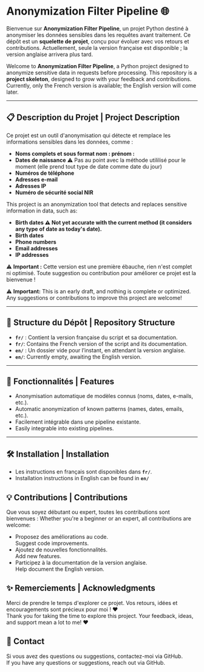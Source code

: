 # Anonymization Filter Pipeline 🌐

Bienvenue sur **Anonymization Filter Pipeline**, un projet Python destiné à anonymiser les données sensibles dans les requêtes avant traitement. Ce dépôt est un **squelette de projet**, conçu pour évoluer avec vos retours et contributions. Actuellement, seule la version française est disponible ; la version anglaise arrivera plus tard.

Welcome to **Anonymization Filter Pipeline**, a Python project designed to anonymize sensitive data in requests before processing. This repository is a **project skeleton**, designed to grow with your feedback and contributions. Currently, only the French version is available; the English version will come later.

---

## 📋 Description du Projet | Project Description

Ce projet est un outil d'anonymisation qui détecte et remplace les informations sensibles dans les données, comme :
- **Noms complets et sous format nom : prénom :**
- **Dates de naissance** ⚠️ Pas au point avec la méthode utililisé pour le moment (elle prend tout type de date comme date du jour)
- **Numéros de téléphone**
- **Adresses e-mail**
- **Adresses IP**
- **Numéro de sécurité social NIR**

This project is an anonymization tool that detects and replaces sensitive information in data, such as:
- **Birth dates ⚠️ Not yet accurate with the current method (it considers any type of date as today's date).**
- **Birth dates**
- **Phone numbers**
- **Email addresses**
- **IP addresses**

⚠️ **Important :** Cette version est une première ébauche, rien n'est complet ni optimisé. Toute suggestion ou contribution pour améliorer ce projet est la bienvenue !

⚠️ **Important:** This is an early draft, and nothing is complete or optimized. Any suggestions or contributions to improve this project are welcome!

---

## 📂 Structure du Dépôt | Repository Structure

- **`fr/`** : Contient la version française du script et sa documentation.
- **`fr/`**: Contains the French version of the script and its documentation.
- **`en/`** : Un dossier vide pour l’instant, en attendant la version anglaise.
- **`en/`**: Currently empty, awaiting the English version.

---

## 🚀 Fonctionnalités | Features

- Anonymisation automatique de modèles connus (noms, dates, e-mails, etc.).
- Automatic anonymization of known patterns (names, dates, emails, etc.).
- Facilement intégrable dans une pipeline existante.
- Easily integrable into existing pipelines.

---

## 🛠️ Installation | Installation
- Les instructions en français sont disponibles dans **`fr/`**.
- Installation instructions in English can be found in **`en/`** 
## 💡 Contributions | Contributions

Que vous soyez débutant ou expert, toutes les contributions sont bienvenues :
Whether you're a beginner or an expert, all contributions are welcome:

- Proposez des améliorations au code.  
  Suggest code improvements.
- Ajoutez de nouvelles fonctionnalités.  
  Add new features.
- Participez à la documentation de la version anglaise.  
  Help document the English version.

## ✨ Remerciements | Acknowledgments

Merci de prendre le temps d'explorer ce projet. Vos retours, idées et encouragements sont précieux pour moi ! ❤️  
Thank you for taking the time to explore this project. Your feedback, ideas, and support mean a lot to me! ❤️

## 📧 Contact

Si vous avez des questions ou suggestions, contactez-moi via GitHub.  
If you have any questions or suggestions, reach out via GitHub.
